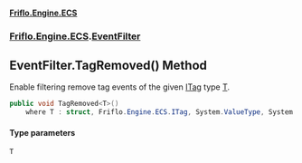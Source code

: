 #### [Friflo.Engine.ECS](index.md#'index')
### [Friflo.Engine.ECS](Friflo.Engine.ECS.md#'Friflo.Engine.ECS').[EventFilter](EventFilter.md#'Friflo.Engine.ECS.EventFilter')

## EventFilter.TagRemoved<T>() Method

Enable filtering remove tag events of the given [ITag](ITag.md#'Friflo.Engine.ECS.ITag') type [T](EventFilter.TagRemoved_T_().md#Friflo.Engine.ECS.EventFilter.TagRemoved_T_().T#'Friflo.Engine.ECS.EventFilter.TagRemoved<T>().T').

```csharp
public void TagRemoved<T>()
    where T : struct, Friflo.Engine.ECS.ITag, System.ValueType, System.ValueType;
```
#### Type parameters

<a name='Friflo.Engine.ECS.EventFilter.TagRemoved_T_().T'></a>

`T`